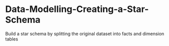 # Data-Modelling-Creating-a-Star-Schema
Build a star schema by splitting the original dataset into facts and dimension tables
